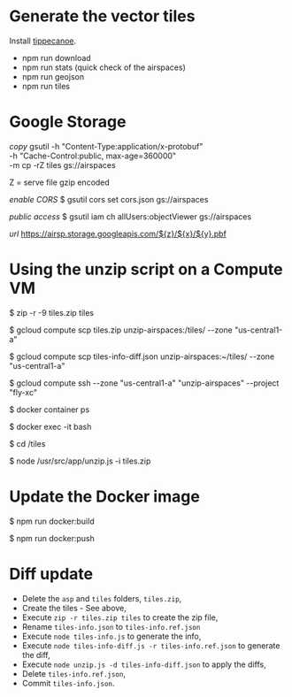 # Generate the vector tiles

Install [tippecanoe](https://github.com/mapbox/tippecanoe).

- npm run download
- npm run stats (quick check of the airspaces)
- npm run geojson
- npm run tiles

# Google Storage

*copy*
gsutil -h "Content-Type:application/x-protobuf" \
       -h "Cache-Control:public, max-age=360000" \
       -m cp -rZ tiles gs://airspaces

Z = serve file gzip encoded

*enable CORS*
$ gsutil cors set cors.json gs://airspaces

*public access*
$ gsutil iam ch allUsers:objectViewer gs://airspaces

*url*
https://airsp.storage.googleapis.com/${z}/${x}/${y}.pbf

# Using the unzip script on a Compute VM

$ zip -r -9 tiles.zip tiles

$ gcloud compute scp tiles.zip unzip-airspaces:/tiles/ --zone "us-central1-a"

$ gcloud compute scp tiles-info-diff.json unzip-airspaces:~/tiles/ --zone "us-central1-a"

$ gcloud compute ssh --zone "us-central1-a" "unzip-airspaces" --project "fly-xc"

$ docker container ps

$ docker exec -it <NAME> bash

$ cd /tiles

$ node /usr/src/app/unzip.js -i tiles.zip

# Update the Docker image

$ npm run docker:build

$ npm run docker:push

# Diff update

- Delete the `asp` and `tiles` folders, `tiles.zip`,
- Create the tiles - See above,
- Execute `zip -r tiles.zip tiles` to create the zip file,
- Rename `tiles-info.json` to `tiles-info.ref.json`
- Execute `node tiles-info.js` to generate the info,
- Execute `node tiles-info-diff.js -r tiles-info.ref.json` to generate the diff,
- Execute `node unzip.js -d tiles-info-diff.json` to apply the diffs,
- Delete `tiles-info.ref.json`,
- Commit `tiles-info.json`.
